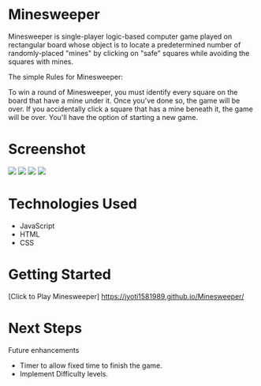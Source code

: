 # Minesweeper
Minesweeper is single-player logic-based computer game played on rectangular board whose object is to locate a predetermined number of randomly-placed "mines" by clicking on "safe" squares while avoiding the squares with mines.

The simple Rules for Minesweeper: 

To win a round of Minesweeper, you must identify every square on the board that have a mine under it. Once you've done so, the game will be over. If you accidentally click a square that has a mine beneath it, the game will be over. You'll have the option of starting a new game.


# Screenshot

<img src="https://imgur.com/mEEXaPw.png">
<img src="https://imgur.com/EJzoOkw.png">
<img src="https://imgur.com/vOpy2jL.png">
<img src="https://imgur.com/DQMHf90.png">

# Technologies Used

- JavaScript
- HTML
- CSS


# Getting Started

[Click to Play Minesweeper] https://jyoti1581989.github.io/Minesweeper/

# Next Steps
Future enhancements
- Timer to allow fixed time to finish the game.
- Implement Difficulty levels. 